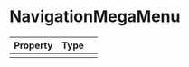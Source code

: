 # NavigationMegaMenu

| Property   |      Type      |   |
|:----------|:-------------|:------|
|   |   |   |
